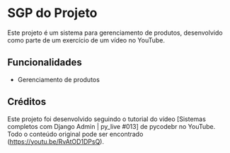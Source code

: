 # SGP do Projeto

Este projeto é um sistema para gerenciamento de produtos, desenvolvido como parte de um exercício de um vídeo no YouTube.

## Funcionalidades

- Gerenciamento de produtos

## Créditos

Este projeto foi desenvolvido seguindo o tutorial do vídeo [Sistemas completos com Django Admin | py_live #013] de pycodebr no YouTube. Todo o conteúdo original pode ser encontrado (https://youtu.be/RvAtOD1DPsQ).
